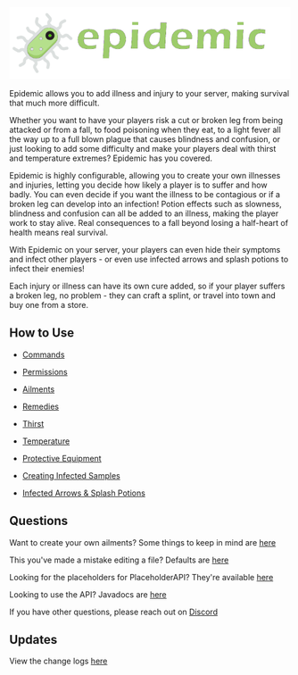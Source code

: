 ![Epidemic](/images/header.png)

Epidemic allows you to add illness and injury to your server, making survival that much more difficult.

Whether you want to have your players risk a cut or broken leg from being attacked or from a fall, to food poisoning when they eat, to a light fever all the way up to a full blown plague that causes blindness and confusion, or just looking to add some difficulty and make your players deal with thirst and temperature extremes? Epidemic has you covered.

Epidemic is highly configurable, allowing you to create your own illnesses and injuries, letting you decide how likely a player is to suffer and how badly. You can even decide if you want the illness to be contagious or if a broken leg can develop into an infection! Potion effects such as slowness, blindness and confusion can all be added to an illness, making the player work to stay alive. Real consequences to a fall beyond losing a half-heart of health means real survival.

With Epidemic on your server, your players can even hide their symptoms and infect other players - or even use infected arrows and splash potions to infect their enemies!

Each injury or illness can have its own cure added, so if your player suffers a broken leg, no problem - they can craft a splint, or travel into town and buy one from a store.

## How to Use

- [Commands](https://torpkev.github.io/epidemic_docs/commands)

- [Permissions](https://torpkev.github.io/epidemic_docs/permissions)

- [Ailments](https://torpkev.github.io/epidemic_docs/ailments)

- [Remedies](https://torpkev.github.io/epidemic_docs/remedies)

- [Thirst](https://torpkev.github.io/epidemic_docs/thirst)

- [Temperature](https://torpkev.github.io/epidemic_docs/temperature)

- [Protective Equipment](https://torpkev.github.io/epidemic_docs/protective)

- [Creating Infected Samples](https://torpkev.github.io/epidemic_docs/infectedsample)

- [Infected Arrows & Splash Potions](https://torpkev.github.io/epidemic_docs/infectedequipment)


## Questions

Want to create your own ailments?  Some things to keep in mind are [here](https://torpkev.github.io/epidemic_docs/newailments)

This you've made a mistake editing a file? Defaults are [here](https://torpkev.github.io/epidemic_docs/defaults/)

Looking for the placeholders for PlaceholderAPI?  They're available [here](https://torpkev.github.io/epidemic_docs/placeholders)

Looking to use the API?  Javadocs are [here](https://torpkev.github.io/epidemic_docs/javadocs/)

If you have other questions, please reach out on [Discord](https://discord.gg/crU8Gsr2TG)

## Updates

View the change logs [here](https://torpkev.github.io/epidemic_docs/changelog)
